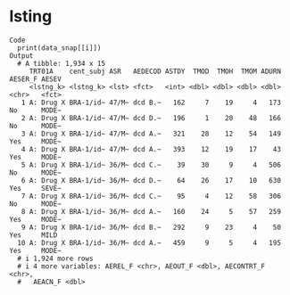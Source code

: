 # lsting

    Code
      print(data_snap[[i]])
    Output
      # A tibble: 1,934 x 15
         TRT01A    cent_subj ASR   AEDECOD ASTDY  TMOD  TMOH  TMOM ADURN AESER_F AESEV
         <lstng_k> <lstng_k> <lst> <fct>   <int> <dbl> <dbl> <dbl> <dbl> <chr>   <fct>
       1 A: Drug X BRA-1/id~ 47/M~ dcd B.~   162     7    19     4   173 No      MODE~
       2 A: Drug X BRA-1/id~ 47/M~ dcd D.~   196     1    20    48   166 No      MODE~
       3 A: Drug X BRA-1/id~ 47/M~ dcd A.~   321    28    12    54   149 Yes     MODE~
       4 A: Drug X BRA-1/id~ 47/M~ dcd A.~   393    12    19    17    43 Yes     MODE~
       5 A: Drug X BRA-1/id~ 36/M~ dcd C.~    39    30     9     4   506 No      MODE~
       6 A: Drug X BRA-1/id~ 36/M~ dcd D.~    64    26    17    10   630 Yes     SEVE~
       7 A: Drug X BRA-1/id~ 36/M~ dcd C.~    95     4    12    58   306 No      MODE~
       8 A: Drug X BRA-1/id~ 36/M~ dcd A.~   160    24     5    57   259 Yes     MODE~
       9 A: Drug X BRA-1/id~ 36/M~ dcd B.~   292     9    23     4    50 Yes     MILD 
      10 A: Drug X BRA-1/id~ 36/M~ dcd A.~   459     9     5     4   195 Yes     MODE~
      # i 1,924 more rows
      # i 4 more variables: AEREL_F <chr>, AEOUT_F <dbl>, AECONTRT_F <chr>,
      #   AEACN_F <dbl>

